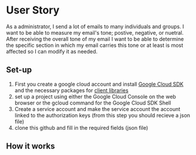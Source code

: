 # User Story
As a administrator, I send a lot of emails to many individuals and groups. I want to be able to measure my email's tone; postive, negative, or nuetral. After receiving the overall tone of my email I want to be able to determine the specific section in which my email carries this tone or at least is most affected so I can modify it as needed.

## Set-up
1. First you create a google cloud account and install [Google Cloud SDK](https://cloud.google.com/sdk/docs/install) and the necessary packages for [client libraries](https://cloud.google.com/apis/docs/cloud-client-libraries)
2. set up a project using either the Google Cloud Console on the web browser or the gcloud command for the Google Cloud SDK Shell
3. Create a service account and make the service account the account linked to the authorization keys (from this step you should recieve a json file)
4. clone this github and fill in the required fields (json file)

## How it works
